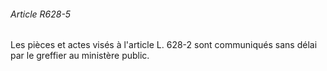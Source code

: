 ###### Article R628-5

Les pièces et actes visés à l'article L. 628-2 sont communiqués sans délai par le greffier au ministère public.

